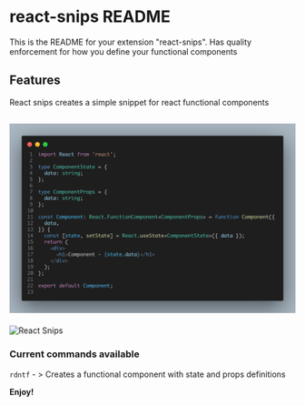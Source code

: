 # react-snips README

This is the README for your extension "react-snips". 
Has quality enforcement for how you define your functional components

## Features

React snips creates a simple snippet for react functional components

<!-- For example if there is an image subfolder under your extension project workspace: -->
![Snippet function](assets/react-snip-code1.png)
-----
![React Snips](https://res.cloudinary.com/forinda/image/upload/v1675580487/icon-react-snip.png)

 ### Current commands available
 `rdntf` - > Creates a functional component with state and props definitions

<!-- > Tip: Many popular extensions utilize animations. This is an excellent way to show off your extension! We recommend short, focused animations that are easy to follow. -->

<!-- ## Requirements

If you have any requirements or dependencies, add a section describing those and how to install and configure them. -->

<!-- ## Extension Settings

Include if your extension adds any VS Code settings through the `contributes.configuration` extension point.

For example: -->

<!-- This extension contributes the following settings: -->

<!-- * `myExtension.enable`: Enable/disable this extension. -->
<!-- * `myExtension.thing`: Set to `blah` to do something. -->

<!-- ## Known Issues

Calling out known issues can help limit users opening duplicate issues against your extension. -->
<!-- 
## Release Notes

Users appreciate release notes as you update your extension.

### 1.0.0

Initial release of ...

### 1.0.1

Fixed issue #.

### 1.1.0

Added features X, Y, and Z.

---

## Working with Markdown

You can author your README using Visual Studio Code. Here are some useful editor keyboard shortcuts:

* Split the editor (`Cmd+\` on macOS or `Ctrl+\` on Windows and Linux).
* Toggle preview (`Shift+Cmd+V` on macOS or `Shift+Ctrl+V` on Windows and Linux).
* Press `Ctrl+Space` (Windows, Linux, macOS) to see a list of Markdown snippets.

## For more information

* [Visual Studio Code's Markdown Support](http://code.visualstudio.com/docs/languages/markdown)
* [Markdown Syntax Reference](https://help.github.com/articles/markdown-basics/) -->

**Enjoy!**
